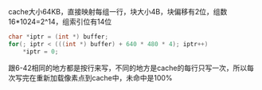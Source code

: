 cache大小64KB，直接映射每组一行，块大小4B，块偏移有2位，组数16*1024=2^14，组索引位有14位 <br/>
```c
char *iptr = (int *) buffer;
for(; iptr < (((int *) buffer) + 640 * 480 * 4); iptr++)
    *iptr = 0;
```
跟6-42相同的地方都是按行来写，不同的地方是cache的每行只写一次，所以每次写完在重新加载像素点到cache中，未命中是100%